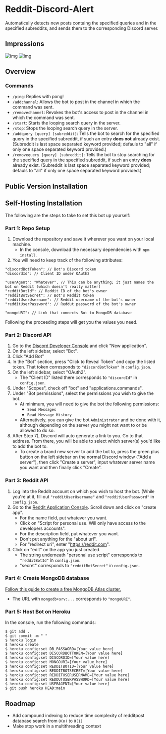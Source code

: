 # Reddit-Discord-Alert

Automatically detects new posts containg the specified queries and in the specified subreddits, and sends them to the corresponding Discord server.

## Impressions

![img](https://i.imgur.com/KXSwGSQ.png)
![img](https://i.imgur.com/wtaF1M5.png)

## Overview

### Commands
- ```/ping```: Replies with pong!
- ```/addchannel```: Allows the bot to post in the channel in which the command was sent.
- ```/removechannel```: Revokes the bot's access to post in the channel in which the command was sent.
- ```/start```: Starts the looping search query in the server.
- ```/stop```: Stops the looping search query in the server.
- ```/addquery [query] [subreddit]```: Tells the bot to search for the specified query in the specified subreddit, if such an entry **does not** already exist. (Subreddit is last space separated keyword provided; defauls to "all" if only one space separated keyword provided.)
- ```/removequery [query] [subreddit]```: Tells the bot to stop searching for the specified query in the specified subreddit, if such an entry **does** already exist. (Subreddit is last space separated keyword provided; defauls to "all" if only one space separated keyword provided.)
## Public Version Installation

## Self-Hosting Installation
The following are the steps to take to set this bot up yourself:

### Part 1: Repo Setup
1) Download the repository and save it wherever you want on your local machine. 
    - In the console, download the necessary dependencies with ```npm install```.
2) You will need to keep track of the following attributes:
```
"discordBotToken": // Bot's Discord token
"discordId": // Client ID under OAuth2

"userAgent": "Whatever", // This can be anything; it just names the bot on Reddit (which doesn't really matter)
"redditBotId": // Reddit ID of the bot's owner
"redditBotSecret": // Bot's Reddit token
"redditUserUsername": // Reddit username of the bot's owner
"redditUserPassword": // Reddut password of the bot's owner

"mongoURI": // Link that connects Bot to MongoDB database
```
Following the proceeding steps will get you the values you need.

### Part 2: Discord API
1) Go to the [Discord Developer Console](https://discord.com/developers/applications) and click "New application".
2) On the left sidebar, select "Bot".
3) Click "Add Bot"
4) In the "Bot" section, press "Click to Reveal Token" and copy the listed token. That token corresponds to ```"discordBotToken"``` in ```config.json```.
5) On the left sidebar, select "OAuth2".
    - The "Client ID" listed there corresponds to ```"discordId"``` in ```config.json```.
6) Under "Scopes", check off "bot" and "applications.commands".
7) Under "Bot permissions", select the permissions you wish to give the bot.
    - At minimum, you will need to give the bot the following permissions:
        - ```Send Messages```
        - ```Read Message History```
    - Alternatively, you can give the bot ```Administrator``` and be done with it, although depending on the server you might not want to or be allowed to do so.
8) After Step 7), Discord will auto generate a link to you. Go to that address. From there, you will be able to select which server(s) you'd like to add the bot to.
    - To create a brand new server to add the bot to, press the green plus button on the left sidebar on the normal Discord window ("Add a server"), then click "Create a server", input whatever server name you want and then finally click "Create".

### Part 3: Reddit API
1) Log into the Reddit account on which you wish to host the bot. (While you're at it, fill out ```"redditUserUsername"``` and ```"redditUserPassword"``` in ```config.json```.
2) Go to the [Reddit Application Console](https://ssl.reddit.com/prefs/apps/). Scroll down and click on "create app".
    - For the name field, put whatever you want.
    - Click on "Script for personal use. Will only have access to the developers accounts".
    - For the description field, put whatever you want.
    - Don't put anything for the "about url".
    - For "redirect uri", enter "https://reddit.com".
3) Click on "edit" on the app you just created. 
    - The string underneath "personal use script" corresponds to ```"redditBotId"``` in ```config.json```.
    - "secret" corresponds to ```"redditBotSecret"``` in ```config.json```.

### Part 4: Create MongoDB database
[Follow this guide to create a free MongoDB Atlas cluster.](https://www.youtube.com/watch?v=rPqRyYJmx2g) 
- The URL with ```mongodb+srv:...``` corresponds to ```"mongoURI"```.

### Part 5: Host Bot on Heroku
In the console, run the following commands:
```
$ git add .
$ git commit -m " "
$ heroku login
$ heroku create
$ heroku config:set DB_PASSWORD=[Your value here]
$ heroku config:set DISCORDBOTTOKEN=[Your value here]
$ heroku config:set DISCORDID=[Your value here]
$ heroku config:set MONGOURI=[Your value here]
$ heroku config:set REDDITBOTID=[Your value here]
$ heroku config:set REDDITBOTSECRET=[Your value here]
$ heroku config:set REDDITUSERUSERNAME=[Your value here]
$ heroku config:set REDDUTUSERPASSWORD=[Your value here]
$ heroku config:set USERAGENT=[Your value here]
$ git push heroku HEAD:main
```
## Roadmap
- Add compound indexing to reduce time complexity of redditpost database search from ```O(n)``` to ```O(1)```
- Make stop work in a multithreading context
